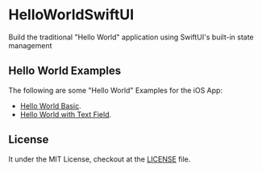 # HelloWorldSwiftUI

Build the traditional "Hello World" application using SwiftUI's built-in state management

## Hello World Examples

The following are some "Hello World" Examples for the iOS App:

- [Hello World Basic](./HelloWorldBasic/README.md).
- [Hello World with Text Field](./HelloWorldTextField/README.md).

## License

It under the MIT License, checkout at the [LICENSE](./LICENSE) file.
